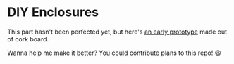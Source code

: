# DIY Enclosures

This part hasn't been perfected yet, but here's [an early prototype](https://imgur.com/a/P9Ttagf) made out of cork board. 

Wanna help me make it better? You could contribute plans to this repo! 😃
